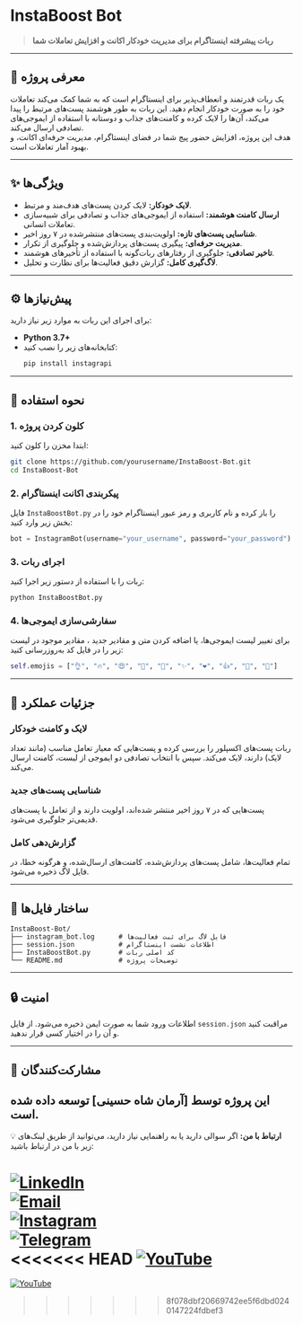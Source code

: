 # **InstaBoost Bot**  
> **ربات پیشرفته اینستاگرام برای مدیریت خودکار اکانت و افزایش تعاملات شما**

---

## **📌 معرفی پروژه**  
یک ربات قدرتمند و انعطاف‌پذیر برای اینستاگرام است که به شما کمک می‌کند تعاملات خود را به صورت خودکار انجام دهید. این ربات به طور هوشمند پست‌های مرتبط را پیدا می‌کند، آن‌ها را لایک کرده و کامنت‌های جذاب و دوستانه با استفاده از ایموجی‌های تصادفی ارسال می‌کند.  
هدف این پروژه، افزایش حضور پیج شما در فضای اینستاگرام، مدیریت حرفه‌ای اکانت، و بهبود آمار تعاملات است.

---

## **✨ ویژگی‌ها**  
- **لایک خودکار:** لایک کردن پست‌های هدف‌مند و مرتبط.  
- **ارسال کامنت هوشمند:** استفاده از ایموجی‌های جذاب و تصادفی برای شبیه‌سازی تعاملات انسانی.  
- **شناسایی پست‌های تازه:** اولویت‌بندی پست‌های منتشرشده در ۷ روز اخیر.  
- **مدیریت حرفه‌ای:** پیگیری پست‌های پردازش‌شده و جلوگیری از تکرار.  
- **تاخیر تصادفی:** جلوگیری از رفتارهای ربات‌گونه با استفاده از تأخیرهای هوشمند.  
- **لاگ‌گیری کامل:** گزارش دقیق فعالیت‌ها برای نظارت و تحلیل.  

---

## **⚙️ پیش‌نیازها**  
برای اجرای این ربات به موارد زیر نیاز دارید:  
- **Python 3.7+**  
- کتابخانه‌های زیر را نصب کنید:  
  ```bash
  pip install instagrapi
  ```

---

## **🚀 نحوه استفاده**  

### 1. **کلون کردن پروژه**
ابتدا مخزن را کلون کنید:  
```bash
git clone https://github.com/yourusername/InstaBoost-Bot.git
cd InstaBoost-Bot
```

### 2. **پیکربندی اکانت اینستاگرام**
فایل `InstaBoostBot.py` را باز کرده و نام کاربری و رمز عبور اینستاگرام خود را در بخش زیر وارد کنید:  
```python
bot = InstagramBot(username="your_username", password="your_password")
```

### 3. **اجرای ربات**
ربات را با استفاده از دستور زیر اجرا کنید:  
```bash
python InstaBoostBot.py
```

### 4. **سفارشی‌سازی ایموجی‌ها**  
برای تغییر لیست ایموجی‌ها، یا اضافه کردن متن و مقادیر جدید ، مقادیر موجود در لیست زیر را در فایل کد به‌روزرسانی کنید:  
```python
self.emojis = ["👌", "🔥", "😍", "💯", "👏", "✨", "❤️", "👍", "🤩", "🙌"]
```

---

## **📝 جزئیات عملکرد**  

### **لایک و کامنت خودکار**
ربات پست‌های اکسپلور را بررسی کرده و پست‌هایی که معیار تعامل مناسب (مانند تعداد لایک) دارند، لایک می‌کند. سپس با انتخاب تصادفی دو ایموجی از لیست، کامنت ارسال می‌کند.  

### **شناسایی پست‌های جدید**
پست‌هایی که در ۷ روز اخیر منتشر شده‌اند، اولویت دارند و از تعامل با پست‌های قدیمی‌تر جلوگیری می‌شود.  

### **گزارش‌دهی کامل**
تمام فعالیت‌ها، شامل پست‌های پردازش‌شده، کامنت‌های ارسال‌شده، و هرگونه خطا، در فایل لاگ ذخیره می‌شود.  

---

## **📂 ساختار فایل‌ها**  
```
InstaBoost-Bot/
├── instagram_bot.log      # فایل لاگ برای ثبت فعالیت‌ها
├── session.json           # اطلاعات نشست اینستاگرام
├── InstaBoostBot.py       # کد اصلی ربات
└── README.md              # توضیحات پروژه
```

---

## **🔒 امنیت**  
اطلاعات ورود شما به صورت ایمن ذخیره می‌شود. از فایل `session.json` مراقبت کنید و آن را در اختیار کسی قرار ندهید.

---

## **🤝 مشارکت‌کنندگان**  
این پروژه توسط **[آرمان شاه حسینی]** توسعه داده شده است.  
---

💡 **ارتباط با من:** اگر سوالی دارید یا به راهنمایی نیاز دارید، می‌توانید از طریق لینک‌های زیر با من در ارتباط باشید:  

[![LinkedIn](https://img.shields.io/badge/LinkedIn-%230077B5.svg?logo=linkedin&logoColor=white)](https://www.linkedin.com/in/arman-shahhoseini-4447152a0)  
[![Email](https://img.shields.io/badge/Email-%23D14836.svg?logo=gmail&logoColor=white)](mailto:shahhoseiniarman@gmail.com)  
[![Instagram](https://img.shields.io/badge/Instagram-%23E4405F.svg?logo=instagram&logoColor=white)](https://www.instagram.com/arman.shahhoseini)  
[![Telegram](https://img.shields.io/badge/Telegram-%232CA5E0.svg?logo=telegram&logoColor=white)](https://t.me/armnre)  
<<<<<<< HEAD
[![YouTube](https://img.shields.io/badge/YouTube-%23FF0000.svg?logo=youtube&logoColor=white)](https://www.youtube.com/@ArmanScript)  
=======
[![YouTube](https://img.shields.io/badge/YouTube-%23FF0000.svg?logo=youtube&logoColor=white)](https://www.youtube.com/@ArmanScript)  
>>>>>>> 8f078dbf20669742ee5f6dbd0240147224fdbef3
